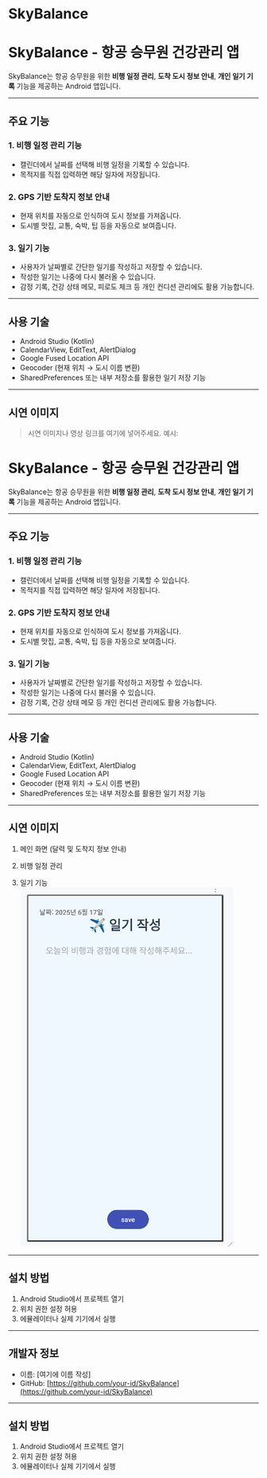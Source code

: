 # SkyBalance

# SkyBalance - 항공 승무원 건강관리 앱

SkyBalance는 항공 승무원을 위한 **비행 일정 관리**, **도착 도시 정보 안내**, **개인 일기 기록** 기능을 제공하는 Android 앱입니다.

---

## 주요 기능


### 1. 비행 일정 관리 기능
- 캘린더에서 날짜를 선택해 비행 일정을 기록할 수 있습니다.
- 목적지를 직접 입력하면 해당 일자에 저장됩니다.

### 2. GPS 기반 도착지 정보 안내
- 현재 위치를 자동으로 인식하여 도시 정보를 가져옵니다.
- 도시별 맛집, 교통, 숙박, 팁 등을 자동으로 보여줍니다.

### 3. 일기 기능
- 사용자가 날짜별로 간단한 일기를 작성하고 저장할 수 있습니다.
- 작성한 일기는 나중에 다시 불러올 수 있습니다.
- 감정 기록, 건강 상태 메모, 피로도 체크 등 개인 컨디션 관리에도 활용 가능합니다.

---

## 사용 기술


- Android Studio (Kotlin)
- CalendarView, EditText, AlertDialog
- Google Fused Location API
- Geocoder (현재 위치 → 도시 이름 변환)
- SharedPreferences 또는 내부 저장소를 활용한 일기 저장 기능

---

## 시연 이미지


> 시연 이미지나 영상 링크를 여기에 넣어주세요. 예시:


# SkyBalance - 항공 승무원 건강관리 앱

SkyBalance는 항공 승무원을 위한 **비행 일정 관리**, **도착 도시 정보 안내**, **개인 일기 기록** 기능을 제공하는 Android 앱입니다.

---

## 주요 기능

### 1. 비행 일정 관리 기능
- 캘린더에서 날짜를 선택해 비행 일정을 기록할 수 있습니다.
- 목적지를 직접 입력하면 해당 일자에 저장됩니다.

### 2. GPS 기반 도착지 정보 안내
- 현재 위치를 자동으로 인식하여 도시 정보를 가져옵니다.
- 도시별 맛집, 교통, 숙박, 팁 등을 자동으로 보여줍니다.

### 3. 일기 기능
- 사용자가 날짜별로 간단한 일기를 작성하고 저장할 수 있습니다.
- 작성한 일기는 나중에 다시 불러올 수 있습니다.
- 감정 기록, 건강 상태 메모 등 개인 컨디션 관리에도 활용 가능합니다.


---

## 사용 기술

- Android Studio (Kotlin)
- CalendarView, EditText, AlertDialog
- Google Fused Location API
- Geocoder (현재 위치 → 도시 이름 변환)
- SharedPreferences 또는 내부 저장소를 활용한 일기 저장 기능

---

## 시연 이미지
1. 메인 화면 (달력 및 도착지 정보 안내)

2. 비행 일정 관리


3. 일기 기능
![일기 기능 화면](https://github.com/seyoungjung589/SkyBalance/blob/main/diary.png)
---

## 설치 방법

1. Android Studio에서 프로젝트 열기
2. 위치 권한 설정 허용
3. 에뮬레이터나 실제 기기에서 실행

---

## 개발자 정보

- 이름: [여기에 이름 작성]
- GitHub: [https://github.com/your-id/SkyBalance](https://github.com/your-id/SkyBalance)


---

## 설치 방법


1. Android Studio에서 프로젝트 열기
2. 위치 권한 설정 허용
3. 에뮬레이터나 실제 기기에서 실행


